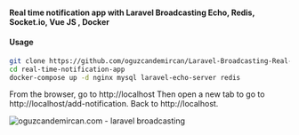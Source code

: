 #### Real time notification app with Laravel Broadcasting Echo, Redis, Socket.io, Vue JS , Docker

#### Usage

```bash
git clone https://github.com/oguzcandemircan/Laravel-Broadcasting-Real-Time-Notification-App real-time-notification-app
cd real-time-notification-app
docker-compose up -d nginx mysql laravel-echo-server redis
```
From the browser, go to http://localhost Then open a new tab to go to http://localhost/add-notification. Back to http://localhost.

![oguzcandemircan.com - laravel broadcasting](https://oguzcandemircan.com/assets/posts/5/notification-example.png)
